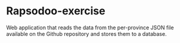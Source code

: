 # Rapsodoo-exercise
Web application that reads the data from the per-province JSON file available on the Github repository and stores them to a database.
